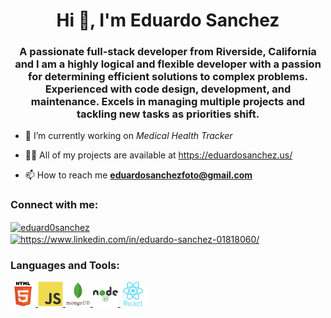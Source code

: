 
<h1 align="center">Hi 👋, I'm Eduardo Sanchez</h1>
<h3 align="center">A passionate full-stack developer from Riverside, California and I am a highly logical and flexible developer with a passion for determining efficient solutions to complex problems. Experienced with code design, development, and maintenance. Excels in managing multiple projects and tackling new tasks as priorities shift.</h3>

- 🔭 I’m currently working on *Medical Health Tracker*

- 👨‍💻 All of my projects are available at https://eduardosanchez.us/

- 📫 How to reach me **eduardosanchezfoto@gmail.com**

<h3 align="left">Connect with me:</h3>
<p align="left">
<a href="https://twitter.com/eduard0sanchez" target="blank"><img align="center" src="https://raw.githubusercontent.com/rahuldkjain/github-profile-readme-generator/master/src/images/icons/Social/twitter.svg" alt="eduard0sanchez" height="30" width="40" /></a>
<a href="https://www.linkedin.com/in/eduardo-sanchez-01818060/" target="blank"><img align="center" src="https://raw.githubusercontent.com/rahuldkjain/github-profile-readme-generator/master/src/images/icons/Social/linked-in-alt.svg" alt="https://www.linkedin.com/in/eduardo-sanchez-01818060/" height="30" width="40" /></a>
</p>

<h3 align="left">Languages and Tools:</h3>
<p align="left"> <a href="https://www.w3schools.com/css/" target="_blank" rel="noreferrer"><img src="https://raw.githubusercontent.com/devicons/devicon/master/icons/html5/html5-original-wordmark.svg" alt="html5" width="40" height="40"/> </a> <a href="https://developer.mozilla.org/en-US/docs/Web/JavaScript" target="_blank" rel="noreferrer"> <img src="https://raw.githubusercontent.com/devicons/devicon/master/icons/javascript/javascript-original.svg" alt="javascript" width="40" height="40"/> </a> <a href="https://www.mongodb.com/" target="_blank" rel="noreferrer"> <img src="https://raw.githubusercontent.com/devicons/devicon/master/icons/mongodb/mongodb-original-wordmark.svg" alt="mongodb" width="40" height="40"/> </a> <a href="https://nodejs.org" target="_blank" rel="noreferrer"> <img src="https://raw.githubusercontent.com/devicons/devicon/master/icons/nodejs/nodejs-original-wordmark.svg" alt="nodejs" width="40" height="40"/> </a> <a href="https://reactjs.org/" target="_blank" rel="noreferrer"> <img src="https://raw.githubusercontent.com/devicons/devicon/master/icons/react/react-original-wordmark.svg" alt="react" width="40" height="40"/> </a> </p>


